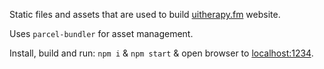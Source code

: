 Static files and assets that are used to build [uitherapy.fm](https://uitherapy.fm/) website.

Uses `parcel-bundler` for asset management.

Install, build and run: `npm i` & `npm start` & open browser to [localhost:1234](http://localhost:1234).
